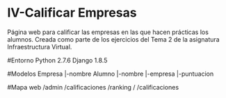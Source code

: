 # IV-Calificar Empresas
Página web para calificar las empresas en las que hacen prácticas los alumnos. Creada como parte de los ejercicios del Tema 2 de la asignatura Infraestructura Virtual.

#Entorno
    Python 2.7.6
    Django 1.8.5

#Modelos
    Empresa
        |-nombre
    Alumno
        |-nombre
        |-empresa
        |-puntuacion

#Mapa web
    /admin
    /calificaciones
        /ranking
        /<empresa>
            /calificaciones
